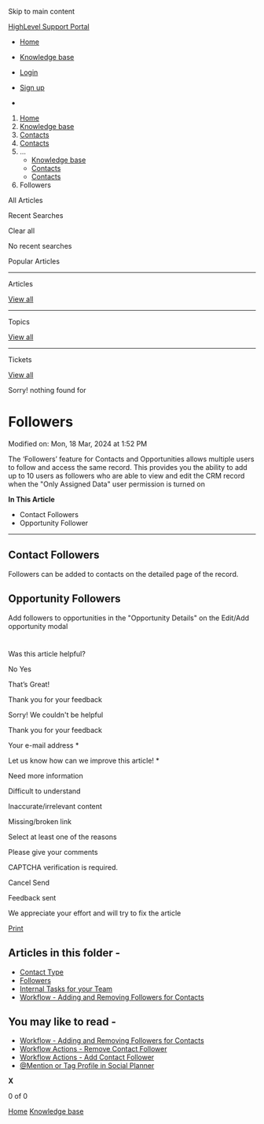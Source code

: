 Skip to main content

[ HighLevel Support Portal ](https://help.gohighlevel.com)

  * [ Home ](/support/home)
  * [ Knowledge base ](/support/solutions)

  * [Login](/support/login)
  * [Sign up](/support/signup)
  * 

  1. [Home](/support/home)
  2. [Knowledge base](/support/solutions)
  3. [Contacts](/support/solutions/155000000123)
  4. [Contacts](/support/solutions/folders/155000000198)
  5. ... 
     * [Knowledge base](/support/solutions)
     * [Contacts](/support/solutions/155000000123)
     * [Contacts](/support/solutions/folders/155000000198)
  6. Followers

All  Articles 

Recent Searches

Clear all

No recent searches

Popular Articles

* * *

Articles

[View all](/support/search/solutions)

* * *

Topics

[View all](/support/search/topics)

* * *

Tickets

[View all](/support/search/tickets)

Sorry! nothing found for   

# Followers

Modified on: Mon, 18 Mar, 2024 at 1:52 PM

The ‘Followers’ feature for Contacts and Opportunities allows multiple users to follow and access the same record. This provides you the ability to add up to 10 users as followers who are able to view and edit the CRM record when the "Only Assigned Data" user permission is turned on

**In This Article**

  * Contact Followers
  * Opportunity Follower

* * *

## Contact Followers

Followers can be added to contacts on the detailed page of the record.

## Opportunity Followers

Add followers to opportunities in the "Opportunity Details" on the Edit/Add opportunity modal

#   

Was this article helpful?

No  Yes 

That’s Great!

Thank you for your feedback

Sorry! We couldn't be helpful

Thank you for your feedback

Your e-mail address *

Let us know how can we improve this article! *

Need more information 

Difficult to understand 

Inaccurate/irrelevant content 

Missing/broken link 

Select at least one of the reasons 

Please give your comments 

CAPTCHA verification is required. 

Cancel  Send 

Feedback sent

We appreciate your effort and will try to fix the article

[Print](javascript:print\(\))

## Articles in this folder -

  * [Contact Type](/support/solutions/articles/155000001302-contact-type)
  * [Followers](/support/solutions/articles/155000001362-followers)
  * [Internal Tasks for your Team](/support/solutions/articles/155000001703-internal-tasks-for-your-team)
  * [Workflow - Adding and Removing Followers for Contacts](/support/solutions/articles/155000002109-workflow-adding-and-removing-followers-for-contacts)

## You may like to read -

  * [Workflow - Adding and Removing Followers for Contacts](/support/solutions/articles/155000002109-workflow-adding-and-removing-followers-for-contacts)
  * [Workflow Actions - Remove Contact Follower](/support/solutions/articles/155000003426-workflow-actions-remove-contact-follower)
  * [Workflow Actions - Add Contact Follower](/support/solutions/articles/155000003425-workflow-actions-add-contact-follower)
  * [@Mention or Tag Profile in Social Planner](/support/solutions/articles/155000002679--mention-or-tag-profile-in-social-planner)

**X**

0 of 0 []()

[Home](/support/home) [Knowledge base](/support/solutions)
